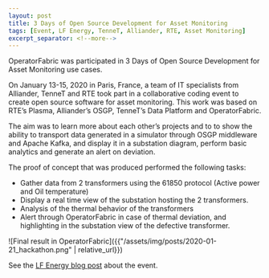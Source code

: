 ```yaml
---
layout: post
title: 3 Days of Open Source Development for Asset Monitoring
tags: [Event, LF Energy, TenneT, Alliander, RTE, Asset Monitoring]
excerpt_separator: <!--more-->
---
```

OperatorFabric was participated in 3 Days of Open Source Development for Asset Monitoring use cases.
<!--more-->

On January 13-15, 2020 in Paris, France, a team of IT specialists from Alliander, TenneT and RTE took part in a 
collaborative coding event to create open source software for asset monitoring. 
This work was based on RTE’s Plasma, Alliander’s OSGP, TenneT’s Data Platform and OperatorFabric.

The aim was to learn more about each other’s projects and to to show the ability to transport data generated in a 
simulator through OSGP middleware and Apache Kafka, and display it in a substation diagram, perform basic analytics and 
generate an alert on deviation. 

The proof of concept that was produced performed the following tasks:

* Gather data from 2 transformers using the 61850 protocol (Active power and Oil temperature)
* Display a real time view of the substation hosting the 2 transformers.
* Analysis of the thermal behavior of the transformers
* Alert through OperatorFabric in case of thermal deviation, and highlighting in the substation view of the defective 
transformer.

![Final result in OperatorFabric]({{"/assets/img/posts/2020-01-21_hackathon.png" | relative_url}})

See the [LF Energy blog post](https://www.lfenergy.org/blog/2019/12/18/lf-energy-members-collaborate-3-days-of-open-source-development-for-asset-monitoring/) 
about the event.




